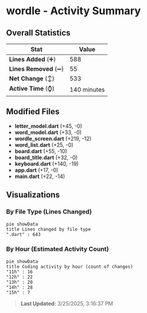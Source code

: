 # wordle - Activity Summary 

## Overall Statistics

| Stat                   | Value                                                             |
| ---------------------- | ----------------------------------------------------------------- |
| **Lines Added** (➕)   | 588                                          |
| **Lines Removed** (➖) | 55                                        |
| **Net Change** (↕)    | 533                |
| **Active Time** (⌚)   | 140 minutes |


## Modified Files
- **letter_model.dart** (+45, -0)
- **word_model.dart** (+33, -0)
- **wordle_screen.dart** (+219, -12)
- **word_list.dart** (+25, -0)
- **board.dart** (+55, -10)
- **board_title.dart** (+32, -0)
- **keyboard.dart** (+140, -19)
- **app.dart** (+17, -0)
- **main.dart** (+22, -14)

## Visualizations

### By File Type (Lines Changed)

```mermaid
pie showData
title Lines changed by file type
".dart" : 643
```

### By Hour (Estimated Activity Count)

```mermaid
pie showData
title Coding activity by hour (count of changes)
"11h" : 16
"12h" : 22
"13h" : 20
"14h" : 28
"15h" : 7
```


> **Last Updated:** 3/25/2025, 3:16:37 PM
